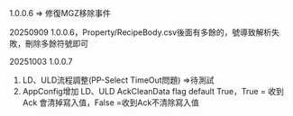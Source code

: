 1.0.0.6 => 修復MGZ移除事件

20250909 1.0.0.6，Property/RecipeBody.csv後面有多餘的，號導致解析失敗，刪除多餘符號即可

20251003 1.0.0.7 
  1. LD、ULD流程調整(PP-Select TimeOut問題) =>待測試
  2. AppConfig增加 LD、ULD AckCleanData flag default True，True = 收到Ack 會清掉寫入值，False =收到Ack不清除寫入值
